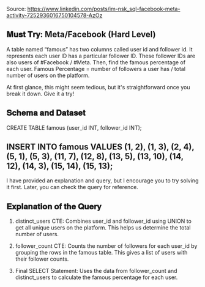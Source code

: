 Source: <https://www.linkedin.com/posts/im-nsk_sql-facebook-meta-activity-7252936016750104578-AzOz>

## 𝐌𝐮𝐬𝐭 𝐓𝐫𝐲: Meta/Facebook (Hard Level)

A table named “famous” has two columns called user id and follower id. It represents each user ID has a particular follower ID. These follower IDs are also users of #Facebook / #Meta. Then, find the famous percentage of each user. 
Famous Percentage = number of followers a user has / total number of users on the platform.

At first glance, this might seem tedious, but it's straightforward once you break it down. Give it a try!

## 𝐒𝐜𝐡𝐞𝐦𝐚 𝐚𝐧𝐝 𝐃𝐚𝐭𝐚𝐬𝐞𝐭

CREATE TABLE famous (user_id INT, follower_id INT);

INSERT INTO famous VALUES
(1, 2), (1, 3), (2, 4), (5, 1), (5, 3), 
(11, 7), (12, 8), (13, 5), (13, 10), 
(14, 12), (14, 3), (15, 14), (15, 13);
-------------

I have provided an explanation and query, but I encourage you to try solving it first. Later, you can check the query for reference.

## 𝐄𝐱𝐩𝐥𝐚𝐧𝐚𝐭𝐢𝐨𝐧 𝐨𝐟 𝐭𝐡𝐞 𝐐𝐮𝐞𝐫𝐲

1. distinct_users CTE:
Combines user_id and follower_id using UNION to get all unique users on the platform. This helps us determine the total number of users.

2. follower_count CTE:
Counts the number of followers for each user_id by grouping the rows in the famous table. This gives a list of users with their follower counts.

2. Final SELECT Statement:
Uses the data from follower_count and distinct_users to calculate the famous percentage for each user.
